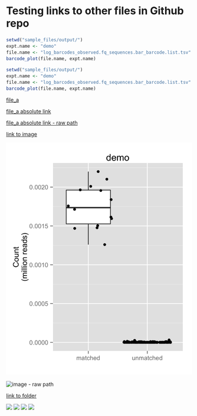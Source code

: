 # Testing links to other files in Github repo

```R
setwd("sample_files/output/")
expt.name <- "demo"
file.name <- "log_barcodes_observed.fq_sequences.bar_barcode.list.tsv"
barcode_plot(file.name, expt.name)
```

```r
setwd("sample_files/output/")
expt.name <- "demo"
file.name <- "log_barcodes_observed.fq_sequences.bar_barcode.list.tsv"
barcode_plot(file.name, expt.name)
```

[file_a](file://folder_1/linked_file_a)

[file_a absolute link](https://github.com/mfcovington/link_test/blob/master/folder_1/linked_file_a)

[file_a absolute link - raw path](https://raw.github.com/mfcovington/link_test/master/folder_1/linked_file_a)

[link to image](https://github.com/mfcovington/link_test/blob/master/folder_1/demo.barcodes.png)

![image](https://github.com/mfcovington/link_test/blob/master/folder_1/demo.barcodes.png)

![image - raw path](https://raw.github.com/mfcovington/link_test/master/folder_1/demo.barcodes.png)

[link to folder](https://github.com/mfcovington/link_test/blob/master/folder_1/)

<img src="https://raw.github.com/mfcovington/link_test/master/folder_1/demo.barcodes.png" height="300" />

<img src="https://raw.github.com/mfcovington/link_test/master/folder_1/demo.barcodes.png" height="500" />

<img src="https://raw.github.com/mfcovington/link_test/master/folder_1/demo.barcodes.png" height="700" />

<img src="https://raw.github.com/mfcovington/link_test/master/folder_1/demo.barcodes.png" height="900" />

